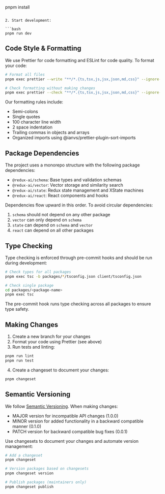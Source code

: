 pnpm install

````

2. Start development:

```bash
pnpm run dev
````

## Code Style & Formatting

We use Prettier for code formatting and ESLint for code quality. To format your code:

```bash
# Format all files
pnpm exec prettier --write "**/*.{ts,tsx,js,jsx,json,md,css}" --ignore-path .prettierignore

# Check formatting without making changes
pnpm exec prettier --check "**/*.{ts,tsx,js,jsx,json,md,css}" --ignore-path .prettierignore
```

Our formatting rules include:

- Semi-colons
- Single quotes
- 100 character line width
- 2 space indentation
- Trailing commas in objects and arrays
- Organized imports using @ianvs/prettier-plugin-sort-imports

## Package Dependencies

The project uses a monorepo structure with the following package dependencies:

- `@redux-ai/schema`: Base types and validation schemas
- `@redux-ai/vector`: Vector storage and similarity search
- `@redux-ai/state`: Redux state management and XState machines
- `@redux-ai/react`: React components and hooks

Dependencies flow upward in this order. To avoid circular dependencies:

1. `schema` should not depend on any other package
2. `vector` can only depend on `schema`
3. `state` can depend on `schema` and `vector`
4. `react` can depend on all other packages

## Type Checking

Type checking is enforced through pre-commit hooks and should be run during development:

```bash
# Check types for all packages
pnpm exec tsc -b packages/*/tsconfig.json client/tsconfig.json

# Check single package
cd packages/<package-name>
pnpm exec tsc
```

The pre-commit hook runs type checking across all packages to ensure type safety.

## Making Changes

1. Create a new branch for your changes
2. Format your code using Prettier (see above)
3. Run tests and linting:

```bash
pnpm run lint
pnpm run test
```

4. Create a changeset to document your changes:

```bash
pnpm changeset
```

## Semantic Versioning

We follow [Semantic Versioning](https://semver.org/). When making changes:

- MAJOR version for incompatible API changes (1.0.0)
- MINOR version for added functionality in a backward compatible manner (0.1.0)
- PATCH version for backward compatible bug fixes (0.0.1)

Use changesets to document your changes and automate version management:

```bash
# Add a changeset
pnpm changeset

# Version packages based on changesets
pnpm changeset version

# Publish packages (maintainers only)
pnpm changeset publish
```
